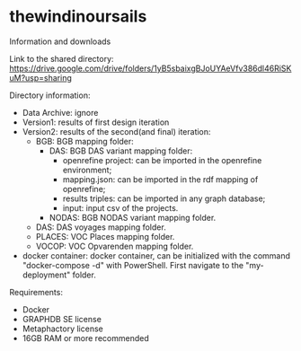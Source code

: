 # thewindinoursails
Information and downloads 

Link to the shared directory:
https://drive.google.com/drive/folders/1yB5sbaixgBJoUYAeVfv386dl46RiSKuM?usp=sharing

Directory information:
  - Data Archive: ignore
  - Version1: results of first design iteration
  - Version2: results of the second(and final) iteration:
    - BGB: BGB mapping folder:
      - DAS: BGB DAS variant mapping folder:
        - openrefine project: can be imported in the openrefine environment;
        - mapping.json: can be imported in the rdf mapping of openrefine;
        - results triples: can be imported in any graph database;
        - input: input csv of the projects.
       - NODAS: BGB NODAS variant mapping folder.
     - DAS: DAS voyages mapping folder.
     - PLACES: VOC Places mapping folder.
     - VOCOP: VOC Opvarenden mapping folder.
  - docker container: docker container, can be initialized with the command "docker-compose -d" with PowerShell. First navigate to the "my-deployment" folder.

Requirements:
  - Docker
  - GRAPHDB SE license
  - Metaphactory license
  - 16GB RAM or more recommended
